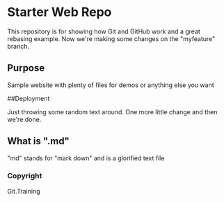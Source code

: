 # Starter Web Repo

This repository is for showing how Git and GitHub work and a great rebasing example. Now we're making some changes on the "myfeature" branch.

## Purpose

Sample website with plenty of files for demos or anything else you want

##Deployment

Just throwing some random text around. One more little change and then we're done.

## What is ".md"

"md" stands for "mark down" and is a glorified text file

### Copyright

Git.Training